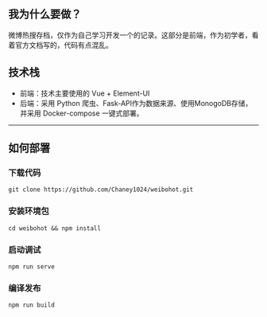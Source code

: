 ## 我为什么要做？
微博热搜存档，仅作为自己学习开发一个的记录。这部分是前端，作为初学者，看着官方文档写的，代码有点混乱。  

## 技术栈
- 前端：技术主要使用的 Vue + Element-UI 
- 后端：采用 Python 爬虫、Fask-API作为数据来源、使用MonogoDB存储，并采用 Docker-compose 一键式部署。  

___
## 如何部署
### 下载代码
```
git clone https://github.com/Chaney1024/weibohot.git
```
### 安装环境包
```
cd weibohot && npm install
```
### 启动调试
```
npm run serve
```

### 编译发布
```
npm run build
```